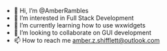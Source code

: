 - 👋 Hi, I’m @AmberRambles
- 👀 I’m interested in Full Stack Development
- 🌱 I’m currently learning how to use wxwidgets
- 💞️ I’m looking to collaborate on GUI development
- 📫 How to reach me amber.z.shifflett@outlook.com

<!---
AmberRambles/AmberRambles is a ✨ special ✨ repository because its `README.md` (this file) appears on your GitHub profile.
You can click the Preview link to take a look at your changes.
--->
